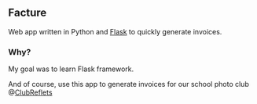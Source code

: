 Facture
-------
Web app written in Python and [Flask](http://flask.pocoo.org/) to quickly generate invoices. 

### Why? 

My goal was to learn Flask framework. 

And of course, use this app to generate invoices for our school photo club @[ClubReflets](https://github.com/ClubReflets)
